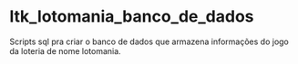 # ltk_lotomania_banco_de_dados
Scripts sql pra criar o banco de dados que armazena informações do jogo da loteria de nome lotomania.
